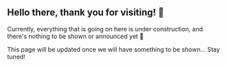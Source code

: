 ## Hello there, thank you for visiting! 🦛

Currently, everything that is going on here is under construction, and there's nothing to be shown or announced yet 🔧

This page will be updated once we will have something to be shown... 
Stay tuned!
